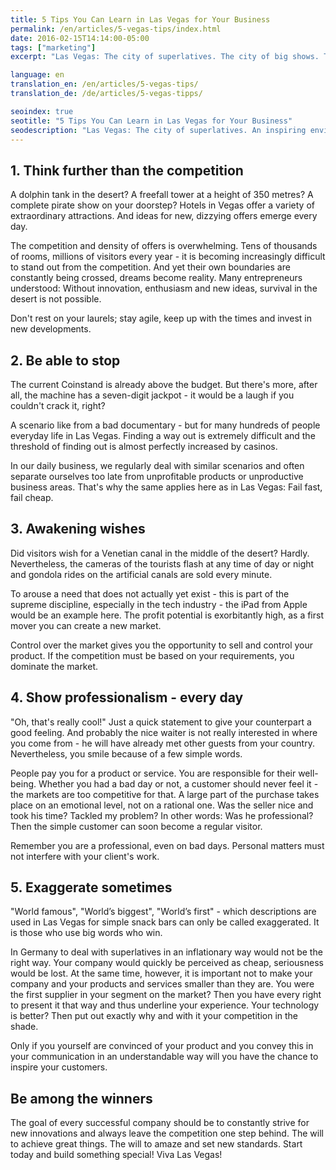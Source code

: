 ```yaml
---
title: 5 Tips You Can Learn in Las Vegas for Your Business
permalink: /en/articles/5-vegas-tips/index.html
date: 2016-02-15T14:14:00-05:00
tags: ["marketing"]
excerpt: "Las Vegas: The city of superlatives. The city of big shows. The city of lights and neon signs. But also, the city of sin and addiction. There are many extremes in Las Vegas, both positive and negative. An inspiring environment to learn some important advice for your daily business."

language: en
translation_en: /en/articles/5-vegas-tips/
translation_de: /de/articles/5-vegas-tipps/

seoindex: true
seotitle: "5 Tips You Can Learn in Las Vegas for Your Business"
seodescription: "Las Vegas: The city of superlatives. An inspiring environment to learn some important advice for your daily business."
---
```

## 1. Think further than the competition

A dolphin tank in the desert? A freefall tower at a height of 350 metres? A complete pirate show on your doorstep? Hotels in Vegas offer a variety of extraordinary attractions. And ideas for new, dizzying offers emerge every day.

The competition and density of offers is overwhelming. Tens of thousands of rooms, millions of visitors every year - it is becoming increasingly difficult to stand out from the competition. And yet their own boundaries are constantly being crossed, dreams become reality. Many entrepreneurs understood: Without innovation, enthusiasm and new ideas, survival in the desert is not possible.

Don't rest on your laurels; stay agile, keep up with the times and invest in new developments.

## 2. Be able to stop

The current Coinstand is already above the budget. But there's more, after all, the machine has a seven-digit jackpot - it would be a laugh if you couldn't crack it, right?

A scenario like from a bad documentary - but for many hundreds of people everyday life in Las Vegas. Finding a way out is extremely difficult and the threshold of finding out is almost perfectly increased by casinos.

In our daily business, we regularly deal with similar scenarios and often separate ourselves too late from unprofitable products or unproductive business areas.
That's why the same applies here as in Las Vegas: Fail fast, fail cheap.

## 3. Awakening wishes

Did visitors wish for a Venetian canal in the middle of the desert? Hardly. Nevertheless, the cameras of the tourists flash at any time of day or night and gondola rides on the artificial canals are sold every minute.

To arouse a need that does not actually yet exist - this is part of the supreme discipline, especially in the tech industry - the iPad from Apple would be an example here. The profit potential is exorbitantly high, as a first mover you can create a new market.

Control over the market gives you the opportunity to sell and control your product. If the competition must be based on your requirements, you dominate the market.

## 4. Show professionalism - every day

"Oh, that's really cool!" Just a quick statement to give your counterpart a good feeling. And probably the nice waiter is not really interested in where you come from - he will have already met other guests from your country. Nevertheless, you smile because of a few simple words.

People pay you for a product or service. You are responsible for their well-being. Whether you had a bad day or not, a customer should never feel it - the markets are too competitive for that. A large part of the purchase takes place on an emotional level, not on a rational one. Was the seller nice and took his time? Tackled my problem? In other words: Was he professional? Then the simple customer can soon become a regular visitor.

Remember you are a professional, even on bad days. Personal matters must not interfere with your client's work.

## 5. Exaggerate sometimes

"World famous", "World’s biggest", "World’s first" - which descriptions are used in Las Vegas for simple snack bars can only be called exaggerated. It is those who use big words who win.

In Germany to deal with superlatives in an inflationary way would not be the right way. Your company would quickly be perceived as cheap, seriousness would be lost. At the same time, however, it is important not to make your company and your products and services smaller than they are. You were the first supplier in your segment on the market? Then you have every right to present it that way and thus underline your experience. Your technology is better? Then put out exactly why and with it your competition in the shade.

Only if you yourself are convinced of your product and you convey this in your communication in an understandable way will you have the chance to inspire your customers.

## Be among the winners

The goal of every successful company should be to constantly strive for new innovations and always leave the competition one step behind. The will to achieve great things. The will to amaze and set new standards. Start today and build something special! Viva Las Vegas!
